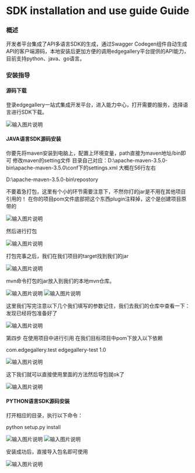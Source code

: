 SDK installation and use guide Guide
============

### 概述

开发者平台集成了API多语言SDK的生成，通过Swagger Codegen组件自动生成API的客户端源码，本地安装后更加方便的调用edgegallery平台提供的API能力，目前支持python、java、go语言。


### 安装指导
#### 源码下载
 
 登录edgegallery一站式集成开发平台，进入能力中心，打开需要的服务，选择语言进行SDK下载。

![输入图片说明](https://images.gitee.com/uploads/images/2020/1215/184412_af3b54ee_7625288.png "屏幕截图.png")

#### JAVA语言SDK源码安装

你要先将maven安装到电脑上，配置上环境变量，path直接为maven地址/bin即可
修改maven的setting文件
目录自己对应：D:\apache-maven-3.5.0-bin\apache-maven-3.5.0\conf下的settings.xml
大概在56行左右
 <!-- 设置本地地址 -->
  <localRepository>D:\apache-maven-3.5.0-bin\repostory</localRepository>

不要着急打包，这里有个小的环节需要注意下，不然你打的jar是不用在其他项目引用的！
在你的项目pom文件底部把这个东西plugin注释掉，这个是创建项目原带的

![输入图片说明](https://images.gitee.com/uploads/images/2020/1215/184520_07df5a09_7625288.png "屏幕截图.png")

然后进行打包

![输入图片说明](https://images.gitee.com/uploads/images/2020/1215/184540_8bf0f0f1_7625288.png "屏幕截图.png")

打包完事之后，我们在我们项目的target找到我们的jar

![输入图片说明](https://images.gitee.com/uploads/images/2020/1215/184555_effdac74_7625288.png "屏幕截图.png")

mvn命令打包的jar放入到我们的本地mvn仓库。

![输入图片说明](https://images.gitee.com/uploads/images/2020/1215/184636_9e80e525_7625288.png "屏幕截图.png")
![输入图片说明](https://images.gitee.com/uploads/images/2020/1215/184717_f4f21403_7625288.png "屏幕截图.png")

这里我们写完注意以下几个我们填写的参数记住，我们去我们的仓库中查看一下：发现已经将包准备好了

![输入图片说明](https://images.gitee.com/uploads/images/2020/1215/184732_9a81c89e_7625288.png "屏幕截图.png")

第四步 在使用项目中进行引用
在我们目标项目中pom下放入以下依赖

<dependency>
   <groupId>com.edgegallery.test</groupId>
   <artifactId>edgegallery-test</artifactId>
   <version>1.0</version>
</dependency>

![输入图片说明](https://images.gitee.com/uploads/images/2020/1215/184931_603429e9_7625288.png "屏幕截图.png")

这下我们就可以直接使用里面的方法然后导包就ok了

![输入图片说明](https://images.gitee.com/uploads/images/2020/1215/184947_ec120e7b_7625288.png "屏幕截图.png")

#### PYTHON语言SDK源码安装

打开相应的目录，执行以下命令：

python setup.py install

![输入图片说明](https://images.gitee.com/uploads/images/2020/1215/185809_0440a8be_7625288.png "屏幕截图.png")
![输入图片说明](https://images.gitee.com/uploads/images/2020/1215/185836_d50b27ef_7625288.png "屏幕截图.png")

安装成功后，直接导入包名即可使用

![输入图片说明](https://images.gitee.com/uploads/images/2020/1215/190011_c58957d6_7625288.png "屏幕截图.png")




